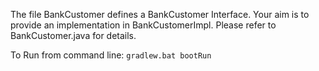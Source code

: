 The file BankCustomer defines a BankCustomer Interface.
Your aim is to provide an implementation in BankCustomerImpl.
Please refer to BankCustomer.java for details.

To Run from command line: `gradlew.bat bootRun`
